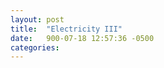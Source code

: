 ```yaml
---
layout: post
title:  "Electricity III"
date:   900-07-18 12:57:36 -0500
categories: 
---
```




<html>
  <body >
    <script type="text/javascript" src="/assets/electricity_3.js"></script>
    <div id="container"></div>
  </body>
</html>
